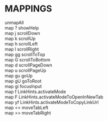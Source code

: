 # MAPPINGS
unmapAll  
map ? showHelp  
map j scrollDown  
map k scrollUp  
map h scrollLeft  
map l scrollRight  
map gg scrollToTop  
map G scrollToBottom  
map d scrollPageDown  
map u scrollPageUp  
map gu goUp  
map gU goToRoot  
map gi focusInput  
map f LinkHints.activateMode  
map F LinkHints.activateModeToOpenInNewTab  
map yf LinkHints.activateModeToCopyLinkUrl  
map << moveTabLeft  
map >> moveTabRight  
